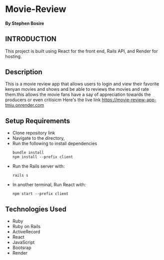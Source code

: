 # Movie-Review

#### By Stephen Bosire

## INTRODUCTION

This project is built using React for the front end, Rails API, and Render for hosting.

## Description
This is a movie review app that allows users to login and view their favorite kenyan movies and shows and be able to reviews the movies and rate them.this allows the movie fans have a say of appreciation towards the producers or even critisicm
Here's the live link https://movie-review-app-tmiu.onrender.com

## Setup Requirements
* Clone repository link
* Navigate to the directory,
* Run the following to install dependencies
    ```
    bundle install
    npm install --prefix client
    ```
* Run the Rails server with:
     ```
     rails s
     ```
* In another terminal, Run React with:
     ```
     npm start --prefix client
     ```

## Technologies Used
* Ruby
* Ruby on Rails
* ActiveRecord
* React
* JavaScript
* Bootsrap
* Render
